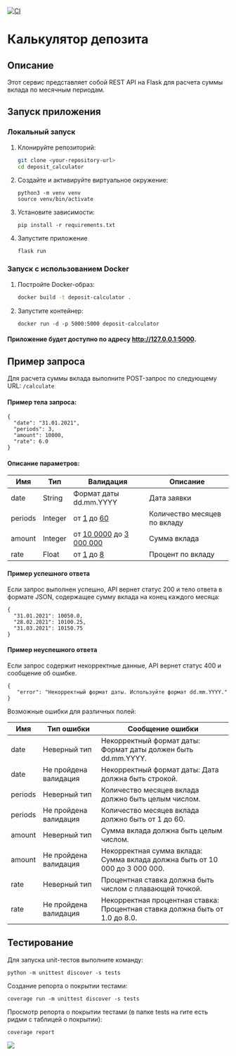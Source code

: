 [![CI](https://github.com/SicutDeus/SBER_TEST/actions/workflows/ci.yml/badge.svg)](https://github.com/SicutDeus/SBER_TEST/actions/workflows/ci.yml)
# Калькулятор депозита
## Описание

Этот сервис представляет собой REST API на Flask для расчета суммы вклада по месячным периодам.

## Запуск приложения

### Локальный запуск

1. Клонируйте репозиторий:
   ```bash
   git clone <your-repository-url>
   cd deposit_calculator
   ```
2. Создайте и активируйте виртуальное окружение:
    ```
   python3 -m venv venv
   source venv/bin/activate
   ```
3. Установите зависимости:
   ```
   pip install -r requirements.txt
   ```
4. Запустите приложение
   ```
   flask run
   ```

### Запуск с использованием Docker
1. Постройте Docker-образ:
   ```bash
   docker build -t deposit-calculator .
   ```
2. Запустите контейнер:
    ```
   docker run -d -p 5000:5000 deposit-calculator
   ```
#### Приложение будет доступно по адресу http://127.0.0.1:5000.

## Пример запроса
Для расчета суммы вклада выполните POST-запрос по следующему URL: `/calculate`

#### Пример тела запроса:
```
{
  "date": "31.01.2021",
  "periods": 3,
  "amount": 10000,
  "rate": 6.0
}
```
#### Описание параметров:

| Имя     | Тип     | Валидация                              | Описание                     |
|---------|---------|----------------------------------------|------------------------------|
| date    | String  | Формат даты dd.mm.YYYY                 | Дата заявки                  |
| periods | Integer | от <u>1</u> до <u>60</u>               | Количество месяцев по вкладу |
| amount  | Integer | от <u>10 0000</u> до <u>3 000 000</u>  | Сумма вклада                 |
| rate    | Float   | от <u>1</u> до <u>8</u>                | Процент по вкладу            |

#### Пример успешного ответа

Если запрос выполнен успешно, API вернет статус 200 и тело ответа в формате JSON, содержащее сумму вклада на конец каждого месяца:

```
{
  "31.01.2021": 10050.0,
  "28.02.2021": 10100.25,
  "31.03.2021": 10150.75
}
```

#### Пример неуспешного ответа

Если запрос содержит некорректные данные, API вернет статус 400 и сообщение об ошибке.

```
{
   "error": "Некорректный формат даты. Используйте формат dd.mm.YYYY."
}
```
Возможные ошибки для различных полей: 

| Имя     | Тип ошибки             | Сообщение ошибки                                                             |
|---------|------------------------|------------------------------------------------------------------------------|
| date    | Неверный тип           | Некорректный формат даты: Формат даты должен быть dd.mm.YYYY.                |
| date    | Не пройдена валидация  | Некорректный формат даты: Дата должна быть строкой.                          |
| periods | Неверный тип           | Количество месяцев вклада должно быть целым числом.                          |
| periods | Не пройдена валидация  | Количество месяцев вклада должно быть от 1 до 60.                            |
| amount  | Неверный тип           | Сумма вклада должна быть целым числом.                                       |
| amount  | Не пройдена валидация  | Некорректная сумма вклада: Сумма вклада должна быть от 10 000 до 3 000 000.  |
| rate    | Неверный тип           | Процентная ставка должна быть числом с плавающей точкой.                     |
| rate    | Не пройдена валидация  | Некорректная процентная ставка: Процентная ставка должна быть от 1.0 до 8.0. |


## Тестирование
Для запуска unit-тестов выполните команду:
```
python -m unittest discover -s tests 
```
Создание репорта о покрытии тестами:
```
coverage run -m unittest discover -s tests
```
Просмотр репорта о покрытии тестами (в папке tests на гите есть ридми с таблицей о покрытии):
```
coverage report
```
![](https://encrypted-tbn0.gstatic.com/images?q=tbn:ANd9GcTqFKUAfCZsgf3lb849Hw5D_U4G_4mapvtVTQ&s)

